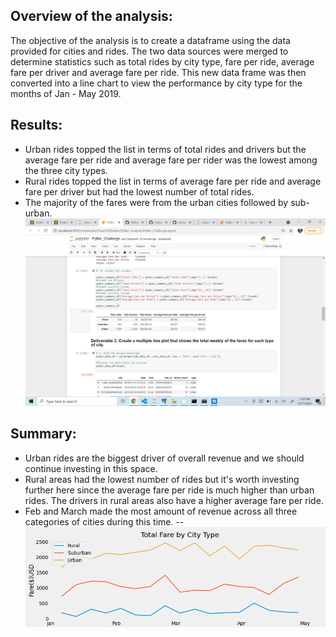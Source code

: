 ## Overview of the analysis:

The objective of the analysis is to create a dataframe using the data provided for cities and rides. The two data sources were merged to determine statistics such as total rides by city type, fare per ride, average fare per driver and average fare per ride. This new data frame was then converted into a line chart to view the performance by city type for the months of Jan - May 2019.

## Results:
- Urban rides topped the list in terms of total rides and drivers but the average fare per ride and average fare per rider was the lowest among the three city types. 
- Rural rides topped the list in terms of average fare per ride and average fare per driver but had the lowest number of total rides.
- The majority of the fares were from the urban cities followed by sub-urban. 
![Merged Dataframe](https://github.com/rachanashenoy1/PyBer_Analysis/blob/main/Merged%20Dataframe.png)

## Summary:
- Urban rides are the biggest driver of overall revenue and we should continue investing in this space. 
- Rural areas had the lowest number of rides but it's worth investing further here since the average fare per ride is much higher than urban rides. The drivers in rural areas also have a higher average fare per ride. 
- Feb and March made the most amount of revenue across all three categories of cities during this time.
-- 
![Total Fare by City Type](https://github.com/rachanashenoy1/PyBer_Analysis/blob/main/Total%20Fare%20by%20City%20Type.png)
